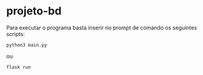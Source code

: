 # projeto-bd

<p> Para executar o programa basta inserir no prompt de comando os seguintes scripts: </p>

`python3 main.py`

<p> ou </p>

`flask run`

